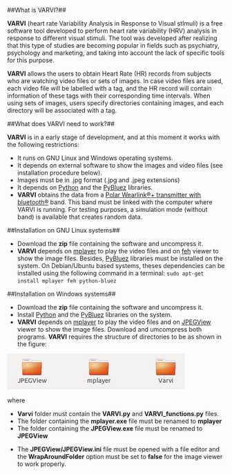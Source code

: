 ##What is VARVI?##

**VARVI** (heart rate Variability Analysis in Response to Visual stImuli) is a free software tool developed to perform heart rate variability (HRV) analysis in response to different visual stimuli. The tool was developed after realizing that this type of studies are becoming popular in fields such as psychiatry, psychology and marketing, and taking into account the lack of specific tools for this purpose.

**VARVI** allows the users to obtain Heart Rate (HR) records from subjects who are watching video files or sets of images. In case video files are used, each video file will be labelled with a tag, and the HR record will contain information of these tags with their corresponding time intervals. When using sets of images, users specify directories containing images, and each directory will be associated with a tag. 

##What does VARVI need to work?##

**VARVI** is in a early stage of development, and at this moment it works with the following restrictions:
* It runs on GNU Linux and Windows operating systems.
* It depends on external software to show the images and video files (see installation procedure below).
* Images must be in .jpg format (.jpg and .jpeg extensions)
* It depends on [Python](http://www.python.org) and the [PyBluez](http://pybluez.googlecode.com) libraries.
* **VARVI** obtains the data from a [Polar Wearlink®+ transmitter with bluetooth®](http://www.polar.com/en/products/accessories/Polar_WearLink_transmitter_with_Bluetooth) band. This band must be linked with the computer where VARVI is running.  For testing purposes, a simulation mode (without band) is available that creates random data.

##Installation on GNU Linux systems##

* Download the **zip** file containing the software and uncompress it.
* **VARVI** depends on [mplayer](http://www.mplayerhq.hu) to play the video files and on [feh](http://feh.finalrewind.org/) viewer to show the image files. Besides, [PyBluez](http://pybluez.googlecode.com) libraries must be installed on the system. On Debian/Ubuntu based systems, theses dependencies can be installed using the following command in a terminal: `sudo apt-get install mplayer feh python-bluez`

##Installation on Windows systems##

* Download the **zip** file containing the software and uncompress it.
* Install [Python](http://www.python.org/) and the [PyBluez](http://pybluez.googlecode.com) libraries on the system.
* **VARVI** depends on [mplayer](http://www.mplayerhq.hu) to play the video files and on [JPEGView](http://sourceforge.net/projects/jpegview/) viewer to show the image files. Download and umcompress both programs. **VARVI** requires the structure of directories to be as shown in the figure:

![Alt text](./directories.png)

where
+ **Varvi** folder must contain the **VARVI.py** and **VARVI_functions.py** files.
+ The folder containing the **mplayer.exe** file must be renamed to **mplayer**
+ The folder containing the **JPEGView.exe** file must be renamed to **JPEGView**
* The **JPEGView/JPEGView.ini** file must be opened with a file editor and the **WrapAroundFolder** option must be set to **false** for the image viewer to work properly.

